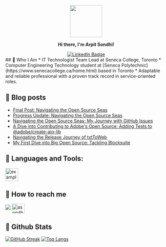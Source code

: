 <div id="header" align="center">
  <img src="https://media.giphy.com/media/M9gbBd9nbDrOTu1Mqx/giphy.gif" width="100"/>
  <p><strong>Hi there, I'm Arpit Sondhi!</strong>
</div>
<div id="badges" align ="center">
  <a href="https://www.linkedin.com/in/asondhi143/">
    <img src="https://img.shields.io/badge/LinkedIn-blue?style=for-the-badge&logo=linkedin&logoColor=white" alt="LinkedIn Badge"/>
  </a>
</div>
## 📌 Who I Am
* IT Technologist Team Lead at Seneca College, Toronto
* Computer Engineering Technology student at [Seneca Polytechnic](https://www.senecacollege.ca/home.html) based in Toronto
* Adaptable and reliable professional with a proven track record in service-oriented roles.

## 📌 Blog posts
<!-- BLOG-POST-LIST:START -->
- [Final Post: Navigating the Open Source Seas](https://dev.to/asondhi143/final-post-navigating-the-open-source-seas-294)
- [Progress Update: Navigating the Open Source Seas](https://dev.to/asondhi143/progress-update-navigating-the-open-source-seas-44b5)
- [Navigating the Open Source Seas: My Journey with GitHub Issues](https://dev.to/asondhi143/navigating-the-open-source-seas-my-journey-with-github-issues-3h7c)
- [A Dive into Contributing to Adobe&#39;s Open Source: Adding Tests to @adobe/create-aio-lib](https://dev.to/asondhi143/a-dive-into-contributing-to-adobes-open-source-adding-tests-to-adobecreate-aio-lib-23im)
- [Navigating the Release Journey of txtToWeb](https://dev.to/asondhi143/navigating-the-release-journey-of-txttoweb-mlc)
- [My First Dive into Big Open Source: Tackling Blocksuite](https://dev.to/asondhi143/my-first-dive-into-big-open-source-tackling-blocksuite-2ngm)
<!-- BLOG-POST-LIST:END -->

## 📌 Languages and Tools:
<!-- Replace with your skills -->
<p align="left"> <a href="https://www.example.com" target="_blank" rel="noreferrer"> <img src="https://example.com/logo.png" alt="example" width="40" height="40"/> </a> </p>

## 📌 How to reach me
<a href="mailto:sondhiarpit143@gmail.com"><img src="https://camo.githubusercontent.com/571384769c09e0c66b45e39b5be70f68f552db3e2b2311bc2064f0d4a9f5983b/68747470733a2f2f696d672e736869656c64732e696f2f62616467652f476d61696c2d4431343833363f7374796c653d666f722d7468652d6261646765266c6f676f3d676d61696c266c6f676f436f6c6f723d7768697465"></a>
<a href="https://www.linkedin.com/in/asondhi143/" target="blank"><img align="center" src="https://raw.githubusercontent.com/rahuldkjain/github-profile-readme-generator/master/src/images/icons/Social/linked-in-alt.svg" alt="asondhi143" height="30" width="40" /></a>
## 📌 Github Stats
<!-- Replace with your GitHub stats -->
[![GitHub Streak](http://github-readme-streak-stats.herokuapp.com?user=asondhi143&theme=dark&background=000000)](https://git.io/streak-stats) [![Top Langs](https://github-readme-stats.vercel.app/api/top-langs/?username=asondhi143&layout=compact&theme=vision-friendly-dark)](https://github.com/anuraghazra/github-readme-stats)
